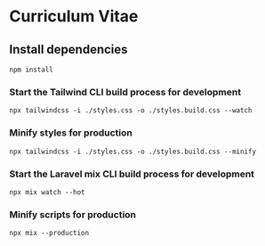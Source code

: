 # Curriculum Vitae

## Install dependencies

```
npm install
```

### Start the Tailwind CLI build process for development

```
npx tailwindcss -i ./styles.css -o ./styles.build.css --watch
```

### Minify styles for production

```
npx tailwindcss -i ./styles.css -o ./styles.build.css --minify
```

### Start the Laravel mix CLI build process for development

```
npx mix watch --hot
```

### Minify scripts for production

```
npx mix --production
```
